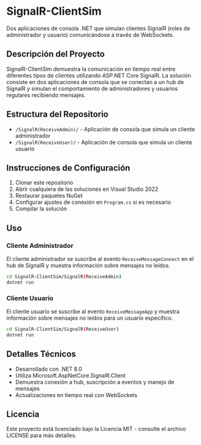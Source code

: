 # SignalR-ClientSim

Dos aplicaciones de consola .NET que simulan clientes SignalR (roles de administrador y usuario) comunicándose a través de WebSockets.

## Descripción del Proyecto

SignalR-ClientSim demuestra la comunicación en tiempo real entre diferentes tipos de clientes utilizando ASP.NET Core SignalR. La solución consiste en dos aplicaciones de consola que se conectan a un hub de SignalR y simulan el comportamiento de administradores y usuarios regulares recibiendo mensajes.

## Estructura del Repositorio

- `/SignalR(ReceiveAdmin)/` - Aplicación de consola que simula un cliente administrador
- `/SignalR(ReceiveUser)/` - Aplicación de consola que simula un cliente usuario

## Instrucciones de Configuración

1. Clonar este repositorio
2. Abrir cualquiera de las soluciones en Visual Studio 2022
3. Restaurar paquetes NuGet
4. Configurar ajustes de conexión en `Program.cs` si es necesario
5. Compilar la solución

## Uso

### Cliente Administrador

El cliente administrador se suscribe al evento `ReceiveMessageConnect` en el hub de SignalR y muestra información sobre mensajes no leídos.

```bash
cd SignalR-ClientSim/SignalR(ReceiveAdmin)
dotnet run
```

### Cliente Usuario

El cliente usuario se suscribe al evento `ReceiveMessageApp` y muestra información sobre mensajes no leídos para un usuario específico.

```bash
cd SignalR-ClientSim/SignalR(ReceiveUser)
dotnet run
```

## Detalles Técnicos

- Desarrollado con .NET 8.0
- Utiliza Microsoft.AspNetCore.SignalR.Client
- Demuestra conexión a hub, suscripción a eventos y manejo de mensajes
- Actualizaciones en tiempo real con WebSockets

## Licencia

Este proyecto está licenciado bajo la Licencia MIT - consulte el archivo LICENSE para más detalles.
